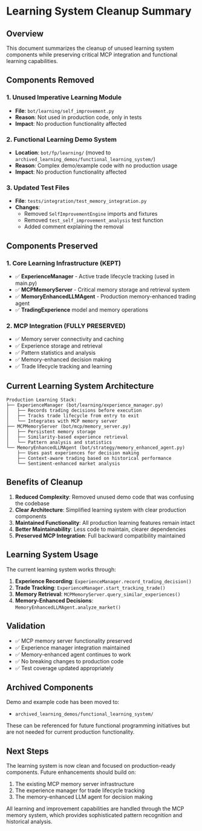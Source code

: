 # Learning System Cleanup Summary

## Overview
This document summarizes the cleanup of unused learning system components while preserving critical MCP integration and functional learning capabilities.

## Components Removed

### 1. Unused Imperative Learning Module
- **File**: `bot/learning/self_improvement.py`
- **Reason**: Not used in production code, only in tests
- **Impact**: No production functionality affected

### 2. Functional Learning Demo System
- **Location**: `bot/fp/learning/` (moved to `archived_learning_demos/functional_learning_system/`)
- **Reason**: Complex demo/example code with no production usage
- **Impact**: No production functionality affected

### 3. Updated Test Files
- **File**: `tests/integration/test_memory_integration.py`
- **Changes**: 
  - Removed `SelfImprovementEngine` imports and fixtures
  - Removed `test_self_improvement_analysis` test function
  - Added comment explaining the removal

## Components Preserved

### 1. Core Learning Infrastructure (KEPT)
- ✅ **ExperienceManager** - Active trade lifecycle tracking (used in main.py)
- ✅ **MCPMemoryServer** - Critical memory storage and retrieval system
- ✅ **MemoryEnhancedLLMAgent** - Production memory-enhanced trading agent
- ✅ **TradingExperience** model and memory operations

### 2. MCP Integration (FULLY PRESERVED)
- ✅ Memory server connectivity and caching
- ✅ Experience storage and retrieval
- ✅ Pattern statistics and analysis
- ✅ Memory-enhanced decision making
- ✅ Trade lifecycle tracking and learning

## Current Learning System Architecture

```
Production Learning Stack:
├── ExperienceManager (bot/learning/experience_manager.py)
│   ├── Records trading decisions before execution
│   ├── Tracks trade lifecycle from entry to exit
│   └── Integrates with MCP memory server
├── MCPMemoryServer (bot/mcp/memory_server.py)
│   ├── Persistent memory storage
│   ├── Similarity-based experience retrieval
│   └── Pattern analysis and statistics
└── MemoryEnhancedLLMAgent (bot/strategy/memory_enhanced_agent.py)
    ├── Uses past experiences for decision making
    ├── Context-aware trading based on historical performance
    └── Sentiment-enhanced market analysis
```

## Benefits of Cleanup

1. **Reduced Complexity**: Removed unused demo code that was confusing the codebase
2. **Clear Architecture**: Simplified learning system with clear production components
3. **Maintained Functionality**: All production learning features remain intact
4. **Better Maintainability**: Less code to maintain, clearer dependencies
5. **Preserved MCP Integration**: Full backward compatibility maintained

## Learning System Usage

The current learning system works through:

1. **Experience Recording**: `ExperienceManager.record_trading_decision()`
2. **Trade Tracking**: `ExperienceManager.start_tracking_trade()`
3. **Memory Retrieval**: `MCPMemoryServer.query_similar_experiences()`
4. **Memory-Enhanced Decisions**: `MemoryEnhancedLLMAgent.analyze_market()`

## Validation

- ✅ MCP memory server functionality preserved
- ✅ Experience manager integration maintained  
- ✅ Memory-enhanced agent continues to work
- ✅ No breaking changes to production code
- ✅ Test coverage updated appropriately

## Archived Components

Demo and example code has been moved to:
- `archived_learning_demos/functional_learning_system/`

These can be referenced for future functional programming initiatives but are not needed for current production functionality.

## Next Steps

The learning system is now clean and focused on production-ready components. Future enhancements should build on:

1. The existing MCP memory server infrastructure
2. The experience manager for trade lifecycle tracking
3. The memory-enhanced LLM agent for decision making

All learning and improvement capabilities are handled through the MCP memory system, which provides sophisticated pattern recognition and historical analysis.